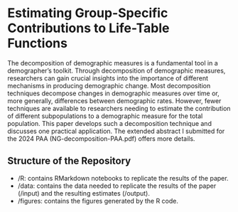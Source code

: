 # Estimating Group-Specific Contributions to Life-Table Functions

The decomposition of demographic measures is a fundamental tool in a demographer’s toolkit. Through decomposition of demographic measures, researchers can gain crucial insights into the importance of different mechanisms in producing demographic change. Most decomposition techniques decompose changes in demographic measures over time or, more generally, differences between demographic rates. However, fewer techniques are available to researchers needing to estimate the contribution of different subpopulations to a demographic measure for the total population. This paper develops such a decomposition technique and discusses one practical application. The extended abstract I submitted for the 2024 PAA (NG-decomposition-PAA.pdf) offers more details.

## Structure of the Repository

- /R: contains RMarkdown notebooks to replicate the results of the paper.
- /data: contains the data needed to replicate the results of the paper (/input) and the resulting estimates (/output).
- /figures: contains the figures generated by the R code.